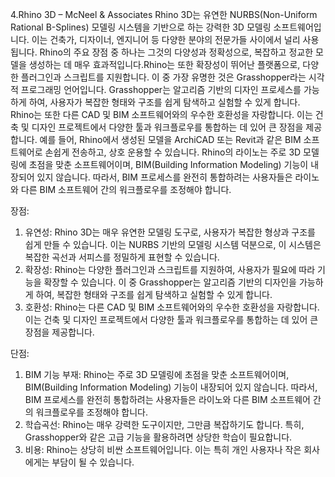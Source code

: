 4.Rhino 3D – McNeel & Associates 
Rhino 3D는 유연한 NURBS(Non-Uniform Rational B-Splines) 모델링 시스템을 기반으로 하는 강력한 3D 모델링 소프트웨어입니다. 이는 건축가, 디자이너, 엔지니어 등 다양한 분야의 전문가들 사이에서 널리 사용됩니다. Rhino의 주요 장점 중 하나는 그것의 다양성과 정확성으로, 복잡하고 정교한 모델을 생성하는 데 매우 효과적입니다.Rhino는 또한 확장성이 뛰어난 플랫폼으로, 다양한 플러그인과 스크립트를 지원합니다. 이 중 가장 유명한 것은 Grasshopper라는 시각적 프로그래밍 언어입니다. Grasshopper는 알고리즘 기반의 디자인 프로세스를 가능하게 하여, 사용자가 복잡한 형태와 구조를 쉽게 탐색하고 실험할 수 있게 합니다.
Rhino는 또한 다른 CAD 및 BIM 소프트웨어와의 우수한 호환성을 자랑합니다. 이는 건축 및 디자인 프로젝트에서 다양한 툴과 워크플로우를 통합하는 데 있어 큰 장점을 제공합니다. 예를 들어, Rhino에서 생성된 모델을 ArchiCAD 또는 Revit과 같은 BIM 소프트웨어로 손쉽게 전송하고, 상호 운용할 수 있습니다. Rhino의 라이노는 주로 3D 모델링에 초점을 맞춘 소프트웨어이며, BIM(Building Information Modeling) 기능이 내장되어 있지 않습니다. 따라서, BIM 프로세스를 완전히 통합하려는 사용자들은 라이노와 다른 BIM 소프트웨어 간의 워크플로우를 조정해야 합니다.

장점:
1. 유연성: Rhino 3D는 매우 유연한 모델링 도구로, 사용자가 복잡한 형상과 구조를 쉽게 만들 수 있습니다. 이는 NURBS 기반의 모델링 시스템 덕분으로, 이 시스템은 복잡한 곡선과 서피스를 정밀하게 표현할 수 있습니다.
2. 확장성: Rhino는 다양한 플러그인과 스크립트를 지원하여, 사용자가 필요에 따라 기능을 확장할 수 있습니다. 이 중 Grasshopper는 알고리즘 기반의 디자인을 가능하게 하여, 복잡한 형태와 구조를 쉽게 탐색하고 실험할 수 있게 합니다.
3. 호환성: Rhino는 다른 CAD 및 BIM 소프트웨어와의 우수한 호환성을 자랑합니다. 이는 건축 및 디자인 프로젝트에서 다양한 툴과 워크플로우를 통합하는 데 있어 큰 장점을 제공합니다.

단점:
1. BIM 기능 부재: Rhino는 주로 3D 모델링에 초점을 맞춘 소프트웨어이며, BIM(Building Information Modeling) 기능이 내장되어 있지 않습니다. 따라서, BIM 프로세스를 완전히 통합하려는 사용자들은 라이노와 다른 BIM 소프트웨어 간의 워크플로우를 조정해야 합니다.
2. 학습곡선: Rhino는 매우 강력한 도구이지만, 그만큼 복잡하기도 합니다. 특히, Grasshopper와 같은 고급 기능을 활용하려면 상당한 학습이 필요합니다.
3. 비용: Rhino는 상당히 비싼 소프트웨어입니다. 이는 특히 개인 사용자나 작은 회사에게는 부담이 될 수 있습니다. 


